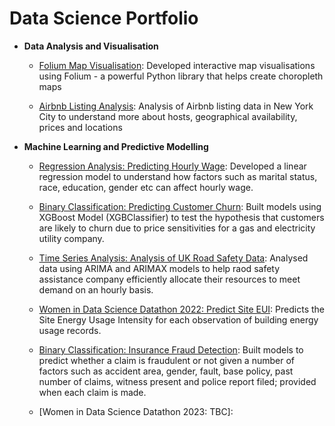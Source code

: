 # Data Science Portfolio

- **Data Analysis and Visualisation**
  - [Folium Map Visualisation](https://github.com/iolaitan/Python-Visualisation-Folium/tree/master/Folium): Developed interactive map visualisations using Folium - a powerful Python library that helps create choropleth maps
 
  - [Airbnb Listing Analysis](https://github.com/iolaitan/data-analysis-portfolio/blob/main/Exploratory%20Data%20Analysis%20NYC%20Airbnb/Exploratory%20Descriptive%20Analysis%20Airbnb%20NYC.ipynb): Analysis of Airbnb listing data in New York City to understand more about hosts, geographical availability, prices and locations

- **Machine Learning and Predictive Modelling**

  - [Regression Analysis: Predicting Hourly Wage](https://github.com/iolaitan/Exploratory-Data-Analysis/blob/main/EDA%20Project%20-%20Final.ipynb): Developed a linear regression model to understand how factors such as marital status, race, education, gender etc can affect hourly wage.
  
  - [Binary Classification: Predicting Customer Churn](https://github.com/iolaitan/Predicting-Customer-Churn): Built models using XGBoost Model (XGBClassifier) to test the hypothesis that customers are likely to churn due to price sensitivities for a gas and electricity utility company.
 
  - [Time Series Analysis: Analysis of UK Road Safety Data](https://github.com/iolaitan/UK-Road-Safety-Time-Series-Analysis): Analysed data using ARIMA and  ARIMAX models to help raod safety assistance company efficiently allocate their resources to meet demand on an hourly basis.
  
  - [Women in Data Science Datathon 2022: Predict Site EUI](https://github.com/iolaitan/Hackathon/blob/main/WIDS.ipynb): Predicts the Site Energy Usage Intensity for each observation of building energy usage records.
 
  - [Binary Classification: Insurance Fraud Detection](https://github.com/iolaitan/Insurance-Fraud-Detection): Built models to predict whether a claim is fraudulent or not given a number of factors such as accident area, gender, fault, base policy, past number of claims, witness present and police report filed; provided when each claim is made.
 
  - [Women in Data Science Datathon 2023: TBC]:
